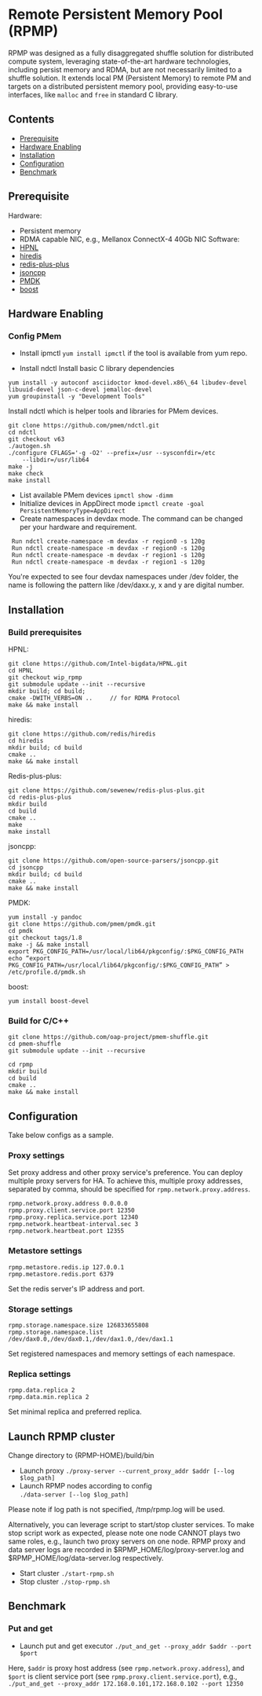# Remote Persistent Memory Pool (RPMP)
RPMP was designed as a fully disaggregated shuffle solution for distributed compute system, leveraging state-of-the-art hardware technologies, 
including persist memory and RDMA, but are not necessarily limited to a shuffle solution. It extends local PM (Persistent Memory) to remote PM 
and targets on a distributed persistent memory pool, providing easy-to-use interfaces, like `malloc` and `free` in standard C library. 

## Contents
- [Prerequisite](#prerequisite) 
- [Hardware Enabling](#hardware-enabling)
- [Installation](#installation)
- [Configuration](#configuration)
- [Benchmark](#benchmark)

## Prerequisite
Hardware:
 - Persistent memory
 - RDMA capable NIC, e.g., Mellanox ConnectX-4 40Gb NIC
Software:
 - [HPNL](https://github.com/Intel-bigdata/HPNL)
 - [hiredis](https://github.com/redis/hiredis)
 - [redis-plus-plus](https://github.com/sewenew/redis-plus-plus.git)
 - [jsoncpp](https://github.com/open-source-parsers/jsoncpp)
 - [PMDK](https://github.com/pmem/pmdk.git)
 - [boost](https://www.boost.org/)

## <a id="hardware-enabling"></a>Hardware Enabling

### Config PMem

 - Install ipmctl
 `yum install ipmctl` if the tool is available from yum repo.

 - Install ndctl
  Install basic C library dependencies
  ```
  yum install -y autoconf asciidoctor kmod-devel.x86\_64 libudev-devel libuuid-devel json-c-devel jemalloc-devel
  yum groupinstall -y "Development Tools"
  ```

  Install ndctl which is helper tools and libraries for PMem devices.
  ```
  git clone https://github.com/pmem/ndctl.git
  cd ndctl
  git checkout v63
  ./autogen.sh
  ./configure CFLAGS='-g -O2' --prefix=/usr --sysconfdir=/etc
      --libdir=/usr/lib64
  make -j
  make check
  make install
  ```
 - List available PMem devices
  `ipmctl show -dimm`
 - Initialize devices in AppDirect mode
  `ipmctl create -goal PersistentMemoryType=AppDirect`
 - Create namespaces in devdax mode. The command can be changed per your hardware and requirement. 
 ```
  Run ndctl create-namespace -m devdax -r region0 -s 120g
  Run ndctl create-namespace -m devdax -r region0 -s 120g
  Run ndctl create-namespace -m devdax -r region1 -s 120g
  Run ndctl create-namespace -m devdax -r region1 -s 120g
 ```
 You're expected to see four devdax namespaces under /dev folder, the name is following the pattern like /dev/daxx.y, x and y are digital number. 



## Installation
### Build prerequisites
HPNL:

```
git clone https://github.com/Intel-bigdata/HPNL.git
cd HPNL
git checkout wip_rpmp
git submodule update --init --recursive
mkdir build; cd build;
cmake -DWITH_VERBS=ON ..     // for RDMA Protocol
make && make install
```

hiredis:
```
git clone https://github.com/redis/hiredis
cd hiredis
mkdir build; cd build
cmake ..
make && make install
```

Redis-plus-plus:
```
git clone https://github.com/sewenew/redis-plus-plus.git
cd redis-plus-plus
mkdir build
cd build
cmake ..
make
make install
```

jsoncpp:
```
git clone https://github.com/open-source-parsers/jsoncpp.git
cd jsoncpp
mkdir build; cd build
cmake ..
make && make install
```

PMDK:
```
yum install -y pandoc
git clone https://github.com/pmem/pmdk.git
cd pmdk
git checkout tags/1.8
make -j && make install
export PKG_CONFIG_PATH=/usr/local/lib64/pkgconfig/:$PKG_CONFIG_PATH
echo “export PKG_CONFIG_PATH=/usr/local/lib64/pkgconfig/:$PKG_CONFIG_PATH” > /etc/profile.d/pmdk.sh
```

boost:
```
yum install boost-devel
```

### Build for C/C++
```
git clone https://github.com/oap-project/pmem-shuffle.git
cd pmem-shuffle
git submodule update --init --recursive

cd rpmp 
mkdir build
cd build
cmake ..
make && make install
```

## Configuration

Take below configs as a sample.

### Proxy settings
Set proxy address and other proxy service's preference. You can deploy multiple proxy servers for HA. To achieve this,
multiple proxy addresses, separated by comma, should be specified for `rpmp.network.proxy.address`.

```
rpmp.network.proxy.address 0.0.0.0
rpmp.proxy.client.service.port 12350
rpmp.proxy.replica.service.port 12340
rpmp.network.heartbeat-interval.sec 3
rpmp.network.heartbeat.port 12355
```

### Metastore settings
```
rpmp.metastore.redis.ip 127.0.0.1
rpmp.metastore.redis.port 6379
```
Set the redis server's IP address and port. 

### Storage settings
```
rpmp.storage.namespace.size 126833655808
rpmp.storage.namespace.list     /dev/dax0.0,/dev/dax0.1,/dev/dax1.0,/dev/dax1.1
```

Set registered namespaces and memory settings of each namespace.

### Replica settings
```
rpmp.data.replica 2
rpmp.data.min.replica 2
```

Set minimal replica and preferred replica.

## Launch RPMP cluster
Change directory to {RPMP-HOME}/build/bin
- Launch proxy
  ```./proxy-server --current_proxy_addr $addr [--log $log_path]```
- Launch RPMP nodes according to config  
  ```./data-server [--log $log_path]```

Please note if log path is not specified, /tmp/rpmp.log will be used.
  
Alternatively, you can leverage script to start/stop cluster services. To make stop script work as expected, 
please note one node CANNOT plays two same roles, e.g., launch two proxy servers on one node. RPMP proxy and 
data server logs are recorded in $RPMP_HOME/log/proxy-server.log and $RPMP_HOME/log/data-server.log respectively.

- Start cluster
  ```./start-rpmp.sh```
- Stop cluster
  ```./stop-rpmp.sh```

## Benchmark
### Put and get
 - Launch put and get executor
 ```./put_and_get --proxy_addr $addr --port $port```
   
Here, `$addr` is proxy host address (see `rpmp.network.proxy.address`), and `$port` is client service port 
(see `rpmp.proxy.client.service.port`), e.g., `./put_and_get --proxy_addr 172.168.0.101,172.168.0.102 --port 12350`
